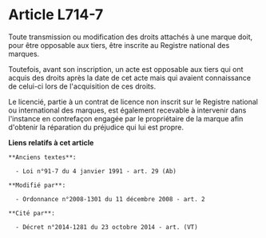 # Article L714-7

Toute transmission ou modification des droits attachés à une marque doit, pour être opposable aux tiers, être inscrite au
Registre national des marques.

Toutefois, avant son inscription, un acte est opposable aux tiers qui ont acquis des droits après la date de cet acte mais
qui avaient connaissance de celui-ci lors de l'acquisition de ces droits. 

Le licencié, partie à un contrat de licence non inscrit sur le Registre national ou international des marques, est également
recevable à intervenir dans l'instance en contrefaçon engagée par le propriétaire de la marque afin d'obtenir la réparation
du préjudice qui lui est propre.

**Liens relatifs à cet article**

	**Anciens textes**:

	  - Loi n°91-7 du 4 janvier 1991 - art. 29 (Ab)

	**Modifié par**:

	  - Ordonnance n°2008-1301 du 11 décembre 2008 - art. 2

	**Cité par**:

	  - Décret n°2014-1281 du 23 octobre 2014 - art. (VT)
